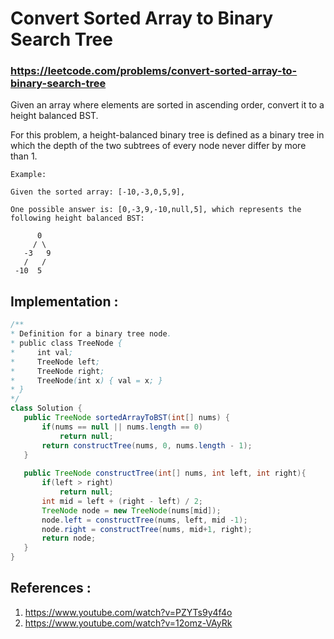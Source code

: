 # Convert Sorted Array to Binary Search Tree
### https://leetcode.com/problems/convert-sorted-array-to-binary-search-tree

Given an array where elements are sorted in ascending order, convert it to a height balanced BST.

For this problem, a height-balanced binary tree is defined as a binary tree in which the depth of the two subtrees of every node never differ by more than 1.
```
Example:

Given the sorted array: [-10,-3,0,5,9],

One possible answer is: [0,-3,9,-10,null,5], which represents the following height balanced BST:

      0
     / \
   -3   9
   /   /
 -10  5
 ```
 
 ## Implementation :
 
 ```java
 /**
 * Definition for a binary tree node.
 * public class TreeNode {
 *     int val;
 *     TreeNode left;
 *     TreeNode right;
 *     TreeNode(int x) { val = x; }
 * }
 */
class Solution {
    public TreeNode sortedArrayToBST(int[] nums) {
        if(nums == null || nums.length == 0)
            return null;
        return constructTree(nums, 0, nums.length - 1);
    }
    
    public TreeNode constructTree(int[] nums, int left, int right){
        if(left > right)
            return null;
        int mid = left + (right - left) / 2;
        TreeNode node = new TreeNode(nums[mid]);
        node.left = constructTree(nums, left, mid -1);
        node.right = constructTree(nums, mid+1, right);
        return node;
    }
}
 
 ```
 
 ## References :
 1. https://www.youtube.com/watch?v=PZYTs9y4f4o
 2. https://www.youtube.com/watch?v=12omz-VAyRk
 
